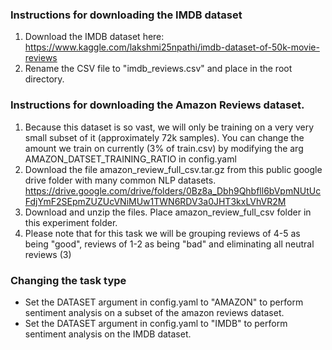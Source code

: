 
### Instructions for downloading the IMDB dataset
1. Download the IMDB dataset here: https://www.kaggle.com/lakshmi25npathi/imdb-dataset-of-50k-movie-reviews
2. Rename the CSV file to "imdb_reviews.csv" and place in the root directory. 

### Instructions for downloading the Amazon Reviews dataset. 
1. Because this dataset is so vast, we will only be training on a very very small subset of it (approximately 72k samples). You can change the amount we train on currently (3% of train.csv) by modifying the arg AMAZON_DATSET_TRAINING_RATIO in config.yaml
2. Download the file amazon_review_full_csv.tar.gz from this public google drive folder with many common NLP datasets. 
https://drive.google.com/drive/folders/0Bz8a_Dbh9Qhbfll6bVpmNUtUcFdjYmF2SEpmZUZUcVNiMUw1TWN6RDV3a0JHT3kxLVhVR2M
3. Download and unzip the files. Place amazon_review_full_csv folder in this experiment folder.
4. Please note that for this task we will be grouping reviews of 4-5 as being "good", reviews of 1-2 as being "bad" and eliminating all neutral reviews (3)

### Changing the task type
- Set the DATASET argument in config.yaml to "AMAZON" to perform sentiment analysis on a subset of the amazon reviews dataset.
- Set the DATASET argument in config.yaml to "IMDB" to perform sentiment analysis on the IMDB dataset.